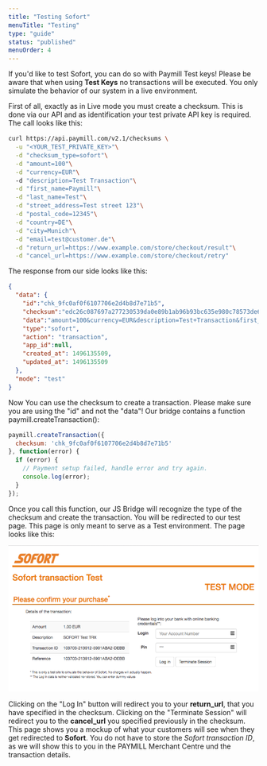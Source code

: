 ```yaml
---
title: "Testing Sofort"
menuTitle: "Testing"
type: "guide"
status: "published"
menuOrder: 4
---
```


If you'd like to test Sofort, you can do so with Paymill Test keys!
Please be aware that when using **Test Keys** no transactions will be executed. You only simulate the behavior of our system in a live environment.

First of all, exactly as in Live mode you must create a checksum. This is done via our API and as identification your test private API key is required. The call looks like this:

```bash
curl https://api.paymill.com/v2.1/checksums \
  -u "<YOUR_TEST_PRIVATE_KEY>"\
  -d "checksum_type=sofort"\
  -d "amount=100"\
  -d "currency=EUR"\  
  -d "description=Test Transaction"\
  -d "first_name=Paymill"\
  -d "last_name=Test"\
  -d "street_address=Test street 123"\
  -d "postal_code=12345"\
  -d "country=DE"\
  -d "city=Munich"\
  -d "email=test@customer.de"\
  -d "return_url=https://www.example.com/store/checkout/result"\
  -d "cancel_url=https://www.example.com/store/checkout/retry"
```

The response from our side looks like this:

```JSON
{
  "data": {
    "id":"chk_9fc0af0f6107706e2d4b8d7e71b5",
    "checksum":"edc26c087697a277230539da0e89b1ab96b93bc635e980c78573de6be3041689c77401bc299aa8c98cda33abe6b097f3df009feb495b19215f407c9655401c1b",
    "data":"amount=100&currency=EUR&description=Test+Transaction&first_name=first_name=Paymill&last_name=Test&street_address=Test+street+123&postal_code=12345&country=DE&city=Munich&email=test@customer.de&return_url=https%3A%2F%2Fwww.example.com%2Fstore%2Fcheckout%2Fresult&cancel_url=https%3A%2F%2Fwww.example.com%2Fstore%2Fcheckout%2Fretry",
    "type":"sofort",
    "action": "transaction",
    "app_id":null,
    "created_at": 1496135509,
    "updated_at": 1496135509
  },
  "mode": "test"
}
```
Now You can use the checksum to create a transaction. Please make sure you are using the "id" and not the "data"!
Our bridge contains a function paymill.createTransaction():

```Javascript
paymill.createTransaction({
  checksum: 'chk_9fc0af0f6107706e2d4b8d7e71b5'
}, function(error) {
  if (error) {
    // Payment setup failed, handle error and try again.
    console.log(error);
  }
});
```

Once you call this function, our JS Bridge will recognize the type of the checksum and create the transaction. You will be redirected to our test page. This page is only meant to serve as a Test environment.
The page looks like this:

![](/guides/images/Sofort-Test-Mode.png)

Clicking on the "Log In" button will redirect you to your **return_url**, that you have specified in the checksum.
Clicking on the "Terminate Session" will redirect you to the **cancel_url** you specified previously in the checksum.
This page shows you a mockup of what your customers will see when they get redirected to **Sofort**.
You do not have to store the *Sofort transaction ID*, as we will show this to you in the PAYMILL Merchant Centre und the transaction details.
